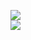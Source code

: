 [![](https://img.shields.io/badge/Made%20With-Github%20Spray-lightgrey.svg?style=for-the-badge&logo=github)](https://github.com/Annihil/github-spray#5948)  
[![](https://i.imgur.com/2DrTn0Z.gif)](https://github.com/Annihil/github-spray)